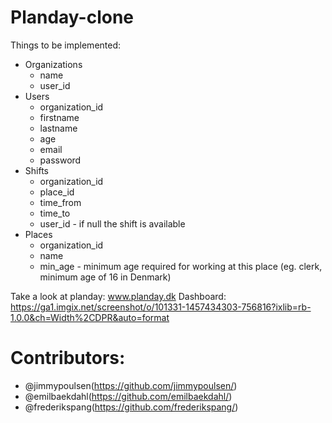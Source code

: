 # Planday-clone

Things to be implemented:
* Organizations
	* name
	* user_id
* Users
	* organization_id
	* firstname
	* lastname
	* age
	* email
	* password
* Shifts
	* organization_id
	* place_id
	* time_from
	* time_to
	* user_id - if null the shift is available
* Places
	* organization_id
	* name
	* min_age - minimum age required for working at this place (eg. clerk, minimum age of 16 in Denmark)

Take a look at planday: www.planday.dk
Dashboard: https://ga1.imgix.net/screenshot/o/101331-1457434303-756816?ixlib=rb-1.0.0&ch=Width%2CDPR&auto=format

# Contributors:
* @jimmypoulsen(https://github.com/jimmypoulsen/)
* @emilbaekdahl(https://github.com/emilbaekdahl/)
* @frederikspang(https://github.com/frederikspang/)